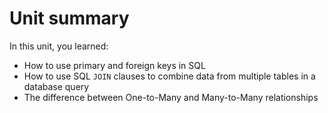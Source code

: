 # Unit summary

In this unit, you learned:

-   How to use primary and foreign keys in SQL
-   How to use SQL `JOIN` clauses to combine data from multiple tables in a database query
-   The difference between One-to-Many and Many-to-Many relationships
